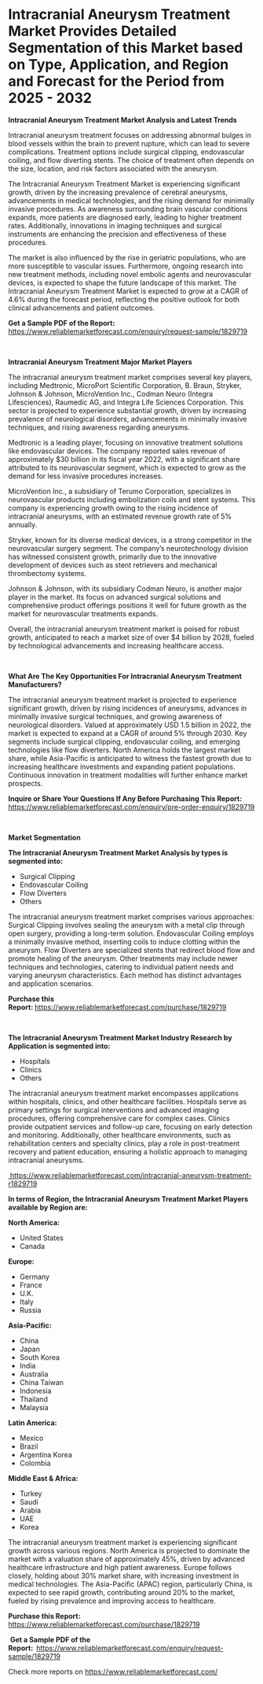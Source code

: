 <p><h1>Intracranial Aneurysm Treatment Market Provides Detailed Segmentation of this Market based on Type, Application, and Region and Forecast for the Period from 2025 - 2032</h1></p><p><strong>Intracranial Aneurysm Treatment Market Analysis and Latest Trends</strong></p>
<p><p>Intracranial aneurysm treatment focuses on addressing abnormal bulges in blood vessels within the brain to prevent rupture, which can lead to severe complications. Treatment options include surgical clipping, endovascular coiling, and flow diverting stents. The choice of treatment often depends on the size, location, and risk factors associated with the aneurysm.</p><p>The Intracranial Aneurysm Treatment Market is experiencing significant growth, driven by the increasing prevalence of cerebral aneurysms, advancements in medical technologies, and the rising demand for minimally invasive procedures. As awareness surrounding brain vascular conditions expands, more patients are diagnosed early, leading to higher treatment rates. Additionally, innovations in imaging techniques and surgical instruments are enhancing the precision and effectiveness of these procedures.</p><p>The market is also influenced by the rise in geriatric populations, who are more susceptible to vascular issues. Furthermore, ongoing research into new treatment methods, including novel embolic agents and neurovascular devices, is expected to shape the future landscape of this market. The Intracranial Aneurysm Treatment Market is expected to grow at a CAGR of 4.6% during the forecast period, reflecting the positive outlook for both clinical advancements and patient outcomes.</p></p>
<p><strong>Get a Sample PDF of the Report:&nbsp;</strong> <a href="https://www.reliablemarketforecast.com/enquiry/request-sample/1829719?utm_campaign=2740&utm_medium=2&utm_source=Github&utm_content=ia&utm_term=03032025&utm_id=intracranial-aneurysm-treatment">https://www.reliablemarketforecast.com/enquiry/request-sample/1829719</a></p>
<p>&nbsp;</p>
<p><strong>Intracranial Aneurysm Treatment Major Market Players</strong></p>
<p><p>The intracranial aneurysm treatment market comprises several key players, including Medtronic, MicroPort Scientific Corporation, B. Braun, Stryker, Johnson & Johnson, MicroVention Inc., Codman Neuro (Integra Lifesciences), Raumedic AG, and Integra Life Sciences Corporation. This sector is projected to experience substantial growth, driven by increasing prevalence of neurological disorders, advancements in minimally invasive techniques, and rising awareness regarding aneurysms.</p><p>Medtronic is a leading player, focusing on innovative treatment solutions like endovascular devices. The company reported sales revenue of approximately $30 billion in its fiscal year 2022, with a significant share attributed to its neurovascular segment, which is expected to grow as the demand for less invasive procedures increases.</p><p>MicroVention Inc., a subsidiary of Terumo Corporation, specializes in neurovascular products including embolization coils and stent systems. This company is experiencing growth owing to the rising incidence of intracranial aneurysms, with an estimated revenue growth rate of 5% annually.</p><p>Stryker, known for its diverse medical devices, is a strong competitor in the neurovascular surgery segment. The company’s neurotechnology division has witnessed consistent growth, primarily due to the innovative development of devices such as stent retrievers and mechanical thrombectomy systems.</p><p>Johnson & Johnson, with its subsidiary Codman Neuro, is another major player in the market. Its focus on advanced surgical solutions and comprehensive product offerings positions it well for future growth as the market for neurovascular treatments expands.</p><p>Overall, the intracranial aneurysm treatment market is poised for robust growth, anticipated to reach a market size of over $4 billion by 2028, fueled by technological advancements and increasing healthcare access.</p></p>
<p>&nbsp;</p>
<p><strong>What Are The Key Opportunities For Intracranial Aneurysm Treatment Manufacturers?</strong></p>
<p><p>The intracranial aneurysm treatment market is projected to experience significant growth, driven by rising incidences of aneurysms, advances in minimally invasive surgical techniques, and growing awareness of neurological disorders. Valued at approximately USD 1.5 billion in 2022, the market is expected to expand at a CAGR of around 5% through 2030. Key segments include surgical clipping, endovascular coiling, and emerging technologies like flow diverters. North America holds the largest market share, while Asia-Pacific is anticipated to witness the fastest growth due to increasing healthcare investments and expanding patient populations. Continuous innovation in treatment modalities will further enhance market prospects.</p></p>
<p><strong>Inquire or Share Your Questions If Any Before Purchasing This Report:</strong> <a href="https://www.reliablemarketforecast.com/enquiry/pre-order-enquiry/1829719?utm_campaign=2740&utm_medium=2&utm_source=Github&utm_content=ia&utm_term=03032025&utm_id=intracranial-aneurysm-treatment">https://www.reliablemarketforecast.com/enquiry/pre-order-enquiry/1829719</a></p>
<p>&nbsp;</p>
<p><strong>Market Segmentation</strong></p>
<p><strong>The Intracranial Aneurysm Treatment Market Analysis by types is segmented into:</strong></p>
<p><ul><li>Surgical Clipping</li><li>Endovascular Coiling</li><li>Flow Diverters</li><li>Others</li></ul></p>
<p><p>The intracranial aneurysm treatment market comprises various approaches: Surgical Clipping involves sealing the aneurysm with a metal clip through open surgery, providing a long-term solution. Endovascular Coiling employs a minimally invasive method, inserting coils to induce clotting within the aneurysm. Flow Diverters are specialized stents that redirect blood flow and promote healing of the aneurysm. Other treatments may include newer techniques and technologies, catering to individual patient needs and varying aneurysm characteristics. Each method has distinct advantages and application scenarios.</p></p>
<p><strong>Purchase this Report:&nbsp;</strong><a href="https://www.reliablemarketforecast.com/purchase/1829719?utm_campaign=2740&utm_medium=2&utm_source=Github&utm_content=ia&utm_term=03032025&utm_id=intracranial-aneurysm-treatment">https://www.reliablemarketforecast.com/purchase/1829719</a></p>
<p>&nbsp;</p>
<p><strong>The Intracranial Aneurysm Treatment Market Industry Research by Application is segmented into:</strong></p>
<p><ul><li>Hospitals</li><li>Clinics</li><li>Others</li></ul></p>
<p><p>The intracranial aneurysm treatment market encompasses applications within hospitals, clinics, and other healthcare facilities. Hospitals serve as primary settings for surgical interventions and advanced imaging procedures, offering comprehensive care for complex cases. Clinics provide outpatient services and follow-up care, focusing on early detection and monitoring. Additionally, other healthcare environments, such as rehabilitation centers and specialty clinics, play a role in post-treatment recovery and patient education, ensuring a holistic approach to managing intracranial aneurysms.</p></p>
<p><a href="https://www.reliablemarketforecast.com/intracranial-aneurysm-treatment-r1829719?utm_campaign=2740&utm_medium=2&utm_source=Github&utm_content=ia&utm_term=03032025&utm_id=intracranial-aneurysm-treatment">&nbsp;https://www.reliablemarketforecast.com/intracranial-aneurysm-treatment-r1829719</a></p>
<p><strong>In terms of Region, the Intracranial Aneurysm Treatment Market Players available by Region are:</strong></p>
<p>
    <p> <strong> North America: </strong>
        <ul>
            <li>United States</li>
            <li>Canada</li>
        </ul>
        </p> 
    <p> <strong> Europe: </strong>
        <ul>
            <li>Germany</li>
            <li>France</li>
            <li>U.K.</li>
            <li>Italy</li>
            <li>Russia</li>
        </ul>
        </p> 
    <p> <strong> Asia-Pacific: </strong>
        <ul>
            <li>China</li>
            <li>Japan</li>
            <li>South Korea</li>
            <li>India</li>
            <li>Australia</li>
            <li>China Taiwan</li>
            <li>Indonesia</li>
            <li>Thailand</li>
            <li>Malaysia</li>
        </ul>
        </p> 
    <p> <strong> Latin America: </strong>
        <ul>
            <li>Mexico</li>
            <li>Brazil</li>
            <li>Argentina Korea</li>
            <li>Colombia</li>
        </ul>
        </p> 
    <p> <strong> Middle East & Africa: </strong>
        <ul>
            <li>Turkey</li>
            <li>Saudi</li>
            <li>Arabia</li>
            <li>UAE</li>
            <li>Korea</li>
        </ul>
    </p>
    </p>
<p><p>The intracranial aneurysm treatment market is experiencing significant growth across various regions. North America is projected to dominate the market with a valuation share of approximately 45%, driven by advanced healthcare infrastructure and high patient awareness. Europe follows closely, holding about 30% market share, with increasing investment in medical technologies. The Asia-Pacific (APAC) region, particularly China, is expected to see rapid growth, contributing around 20% to the market, fueled by rising prevalence and improving access to healthcare.</p></p>
<p><strong>Purchase this Report: </strong><a href="https://www.reliablemarketforecast.com/purchase/1829719?utm_campaign=2740&utm_medium=2&utm_source=Github&utm_content=ia&utm_term=03032025&utm_id=intracranial-aneurysm-treatment">https://www.reliablemarketforecast.com/purchase/1829719</a></p>
<p>&nbsp;<strong>Get a Sample PDF of the Report:&nbsp;&nbsp;</strong><a href="https://www.reliablemarketforecast.com/enquiry/request-sample/1829719?utm_campaign=2740&utm_medium=2&utm_source=Github&utm_content=ia&utm_term=03032025&utm_id=intracranial-aneurysm-treatment">https://www.reliablemarketforecast.com/enquiry/request-sample/1829719</a></p>
<p><strong></strong></p>
<p>Check more reports on <a href="https://www.reliablemarketforecast.com/?utm_campaign=2740&utm_medium=2&utm_source=Github&utm_content=ia&utm_term=03032025&utm_id=intracranial-aneurysm-treatment">https://www.reliablemarketforecast.com/</a></p>